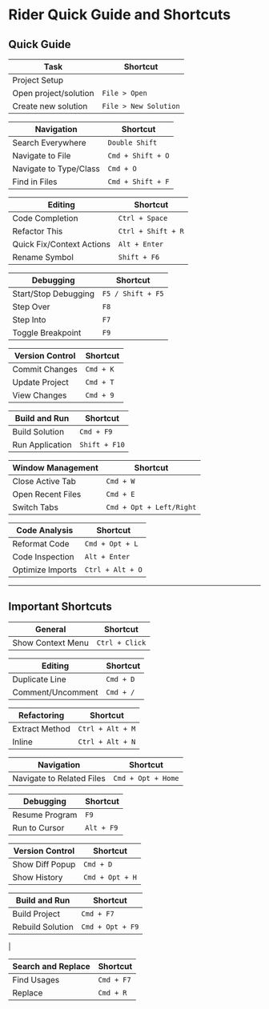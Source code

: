 # Rider Quick Guide and Shortcuts

## Quick Guide

| Task                  | Shortcut           |
|-----------------------|--------------------|
| Project Setup         |                    |
| Open project/solution | `File > Open`      |
| Create new solution   | `File > New Solution` |

| Navigation                     | Shortcut         |
|--------------------------------|------------------|
| Search Everywhere             | `Double Shift`   |
| Navigate to File               | `Cmd + Shift + O`|
| Navigate to Type/Class         | `Cmd + O`        |
| Find in Files                  | `Cmd + Shift + F`|

| Editing                      | Shortcut         |
|------------------------------|------------------|
| Code Completion              | `Ctrl + Space`   |
| Refactor This                | `Ctrl + Shift + R`|
| Quick Fix/Context Actions    | `Alt + Enter`    |
| Rename Symbol                | `Shift + F6`     |

| Debugging                    | Shortcut         |
|------------------------------|------------------|
| Start/Stop Debugging         | `F5 / Shift + F5` |
| Step Over                    | `F8`             |
| Step Into                    | `F7`             |
| Toggle Breakpoint            | `F9`             |

| Version Control              | Shortcut         |
|------------------------------|------------------|
| Commit Changes               | `Cmd + K`        |
| Update Project               | `Cmd + T`        |
| View Changes                 | `Cmd + 9`        |

| Build and Run                | Shortcut         |
|------------------------------|------------------|
| Build Solution               | `Cmd + F9`       |
| Run Application              | `Shift + F10`    |

| Window Management            | Shortcut         |
|------------------------------|------------------|
| Close Active Tab             | `Cmd + W`        |
| Open Recent Files            | `Cmd + E`        |
| Switch Tabs                  | `Cmd + Opt + Left/Right`|

| Code Analysis                | Shortcut         |
|------------------------------|------------------|
| Reformat Code                | `Cmd + Opt + L`  |
| Code Inspection              | `Alt + Enter`    |
| Optimize Imports             | `Ctrl + Alt + O` |

---

## Important Shortcuts

| General                      | Shortcut         |
|------------------------------|------------------|
| Show Context Menu            | `Ctrl + Click`   |

| Editing                      | Shortcut         |
|------------------------------|------------------|
| Duplicate Line               | `Cmd + D`        |
| Comment/Uncomment            | `Cmd + /`        |

| Refactoring                  | Shortcut         |
|------------------------------|------------------|
| Extract Method               | `Ctrl + Alt + M` |
| Inline                       | `Ctrl + Alt + N` |

| Navigation                   | Shortcut         |
|------------------------------|------------------|
| Navigate to Related Files    | `Cmd + Opt + Home`|

| Debugging                    | Shortcut         |
|------------------------------|------------------|
| Resume Program               | `F9`             |
| Run to Cursor                | `Alt + F9`       |

| Version Control              | Shortcut         |
|------------------------------|------------------|
| Show Diff Popup              | `Cmd + D`        |
| Show History                 | `Cmd + Opt + H`  |

| Build and Run                | Shortcut         |
|------------------------------|------------------|
| Build Project                | `Cmd + F7`       |
| Rebuild Solution             | `Cmd + Opt + F9` |
|

| Search and Replace           | Shortcut         |
|------------------------------|------------------|
| Find Usages                  | `Cmd + F7`       |
| Replace                      | `Cmd + R`        |
